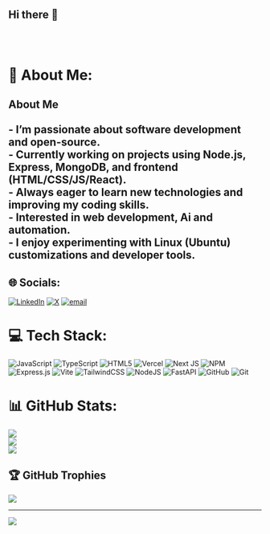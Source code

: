 ## Hi there 👋
<br><br>
# 💫 About Me:
## About Me  <br><br>- I’m passionate about **software development** and **open-source**.  <br>- Currently working on projects using **Node.js, Express, MongoDB, and frontend (HTML/CSS/JS/React)**.  <br>- Always eager to learn new technologies and improving my coding skills.  <br>- Interested in **web development, Ai and automation**.  <br>- I enjoy experimenting with Linux (Ubuntu) customizations and developer tools.  


## 🌐 Socials:
[![LinkedIn](https://img.shields.io/badge/LinkedIn-%230077B5.svg?logo=linkedin&logoColor=white)](https://linkedin.com/in/kunal-mishra-5j25) [![X](https://img.shields.io/badge/X-black.svg?logo=X&logoColor=white)](https://x.com/@Kunal_224u8138) [![email](https://img.shields.io/badge/Email-D14836?logo=gmail&logoColor=white)](mailto:kunal.pr.mishra@gmail.com) 

# 💻 Tech Stack:
![JavaScript](https://img.shields.io/badge/javascript-%23323330.svg?style=for-the-badge&logo=javascript&logoColor=%23F7DF1E) ![TypeScript](https://img.shields.io/badge/typescript-%23007ACC.svg?style=for-the-badge&logo=typescript&logoColor=white) ![HTML5](https://img.shields.io/badge/html5-%23E34F26.svg?style=for-the-badge&logo=html5&logoColor=white) ![Vercel](https://img.shields.io/badge/vercel-%23000000.svg?style=for-the-badge&logo=vercel&logoColor=white) ![Next JS](https://img.shields.io/badge/Next-black?style=for-the-badge&logo=next.js&logoColor=white) ![NPM](https://img.shields.io/badge/NPM-%23CB3837.svg?style=for-the-badge&logo=npm&logoColor=white) ![Express.js](https://img.shields.io/badge/express.js-%23404d59.svg?style=for-the-badge&logo=express&logoColor=%2361DAFB) ![Vite](https://img.shields.io/badge/vite-%23646CFF.svg?style=for-the-badge&logo=vite&logoColor=white) ![TailwindCSS](https://img.shields.io/badge/tailwindcss-%2338B2AC.svg?style=for-the-badge&logo=tailwind-css&logoColor=white) ![NodeJS](https://img.shields.io/badge/node.js-6DA55F?style=for-the-badge&logo=node.js&logoColor=white) ![FastAPI](https://img.shields.io/badge/FastAPI-005571?style=for-the-badge&logo=fastapi) ![GitHub](https://img.shields.io/badge/github-%23121011.svg?style=for-the-badge&logo=github&logoColor=white) ![Git](https://img.shields.io/badge/git-%23F05033.svg?style=for-the-badge&logo=git&logoColor=white)
# 📊 GitHub Stats:
![](https://github-readme-stats.vercel.app/api?username=Kunal-Mishra-5725&theme=transparent&hide_border=true&include_all_commits=true&count_private=true)<br/>
![](https://nirzak-streak-stats.vercel.app/?user=Kunal-Mishra-5725&theme=transparent&hide_border=true)<br/>
![](https://github-readme-stats.vercel.app/api/top-langs/?username=Kunal-Mishra-5725&theme=transparent&hide_border=true&include_all_commits=true&count_private=true&layout=compact)

## 🏆 GitHub Trophies
![](https://github-profile-trophy.vercel.app/?username=Kunal-Mishra-5725&theme=transparent&no-frame=true&no-bg=false&margin-w=4)

---
[![](https://visitcount.itsvg.in/api?id=Kunal-Mishra-5725&icon=0&color=0)](https://visitcount.itsvg.in)

<!-- Proudly created with GPRM ( https://gprm.itsvg.in ) -->

